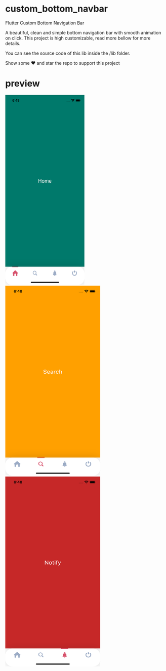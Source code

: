 # custom_bottom_navbar

Flutter Custom Bottom Navigation Bar

A beautiful, clean and simple bottom navigation bar with smooth animation on click. This project is high customizable, read more bellow for more details.

You can see the source code of this lib inside the /lib folder.

Show some ❤️ and star the repo to support this project

<!-- ![](image/screenshot.png width="100") -->

# preview
<p align="left">
  <img width="250" height="600" src="https://raw.githubusercontent.com/moeenchanna/custom_bottom_navbar/main/images/ss1.png">
 <img width="300" height="600" src="https://raw.githubusercontent.com/moeenchanna/custom_bottom_navbar/main/images/ss2.png"> 
  <img width="300" height="600" src="https://raw.githubusercontent.com/moeenchanna/custom_bottom_navbar/main/images/ss3.png"> 
<!--    <img width="300" height="600" src="https://raw.githubusercontent.com/moeenchanna/custom_bottom_navbar/main/images/ss4.png"> -->
</p>


